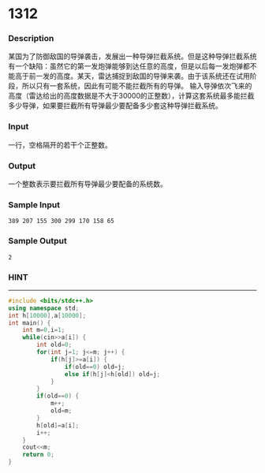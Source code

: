 # 1312
### Description
某国为了防御敌国的导弹袭击，发展出一种导弹拦截系统。但是这种导弹拦截系统有一个缺陷：虽然它的第一发炮弹能够到达任意的高度，但是以后每一发炮弹都不能高于前一发的高度。某天，雷达捕捉到敌国的导弹来袭。由于该系统还在试用阶段，所以只有一套系统，因此有可能不能拦截所有的导弹。
输入导弹依次飞来的高度（雷达给出的高度数据是不大于30000的正整数），计算这套系统最多能拦截多少导弹，如果要拦截所有导弹最少要配备多少套这种导弹拦截系统。
### Input
一行，空格隔开的若干个正整数。
### Output
一个整数表示要拦截所有导弹最少要配备的系统数。
### Sample Input
```
389 207 155 300 299 170 158 65
```
### Sample Output
```
2
```
### HINT
* * *
```c++
#include <bits/stdc++.h>
using namespace std;
int h[10000],a[10000];
int main() {
    int m=0,i=1;
    while(cin>>a[i]) {
        int old=0;
        for(int j=1; j<=m; j++) {
            if(h[j]>=a[i]) {
                if(old==0) old=j;
                else if(h[j]<h[old]) old=j;
            }
        }
        if(old==0) {
            m++;
            old=m;
        }
        h[old]=a[i];
        i++;
    }
    cout<<m;
    return 0;
}
```
